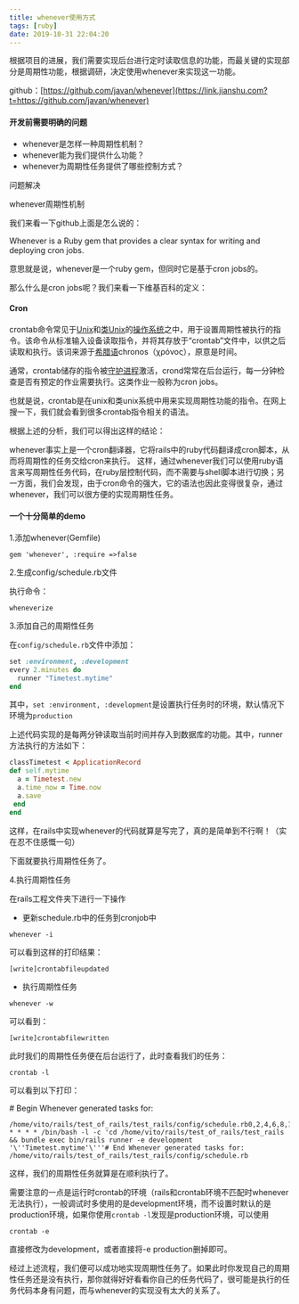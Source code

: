 ```yaml
---
title: whenever使用方式
tags: [ruby]
date: 2019-10-31 22:04:20
---
```


根据项目的进展，我们需要实现后台进行定时读取信息的功能，而最关键的实现部分是周期性功能，根据调研，决定使用whenever来实现这一功能。

github：[https://github.com/javan/whenever](https://link.jianshu.com?t=https://github.com/javan/whenever)

#### 开发前需要明确的问题

- whenever是怎样一种周期性机制？
- whenever能为我们提供什么功能？
- whenever为周期性任务提供了哪些控制方式？

问题解决

whenever周期性机制

<!--more-->
我们来看一下github上面是怎么说的：

Whenever is a Ruby gem that provides a clear syntax for writing and deploying cron jobs.

意思就是说，whenever是一个ruby gem，但同时它是基于cron jobs的。

那么什么是cron jobs呢？我们来看一下维基百科的定义：

#### Cron

crontab命令常见于[Unix](https://link.jianshu.com?t=https://wikipedia.kfd.me/wiki/Unix)和[类Unix](https://link.jianshu.com?t=https://wikipedia.kfd.me/wiki/%E7%B1%BBUnix)的[操作系统](https://link.jianshu.com?t=https://wikipedia.kfd.me/wiki/%E6%93%8D%E4%BD%9C%E7%B3%BB%E7%BB%9F)之中，用于设置周期性被执行的指令。该命令从标准输入设备读取指令，并将其存放于“crontab”文件中，以供之后读取和执行。该词来源于[希腊语](https://link.jianshu.com?t=https://wikipedia.kfd.me/wiki/%E5%B8%8C%E8%85%8A%E8%AF%AD)chronos（χρόνος），原意是时间。

通常，crontab储存的指令被[守护进程](https://link.jianshu.com?t=https://wikipedia.kfd.me/wiki/%E5%AE%88%E6%8A%A4%E8%BF%9B%E7%A8%8B)激活，crond常常在后台运行，每一分钟检查是否有预定的作业需要执行。这类作业一般称为cron jobs。

也就是说，crontab是在unix和类unix系统中用来实现周期性功能的指令。在网上搜一下，我们就会看到很多crontab指令相关的语法。

根据上述的分析，我们可以得出这样的结论：

whenever事实上是一个cron翻译器，它将rails中的ruby代码翻译成cron脚本，从而将周期性的任务交给cron来执行。 这样，通过whenever我们可以使用ruby语言来写周期性任务代码，在ruby层控制代码，而不需要与shell脚本进行切换；另一方面，我们会发现，由于cron命令的强大，它的语法也因此变得很复杂，通过whenever，我们可以很方便的实现周期性任务。

#### 一个十分简单的demo

1.添加whenever(Gemfile)

`gem 'whenever', :require =>false`

2.生成config/schedule.rb文件

执行命令：

`wheneverize`

3.添加自己的周期性任务

在`config/schedule.rb`文件中添加：

```ruby
set :environment, :development
every 2.minutes do  
  runner "Timetest.mytime"
end
```

其中，`set :environment, :development`是设置执行任务时的环境，默认情况下环境为`production`

上述代码实现的是每两分钟读取当前时间并存入到数据库的功能。其中，runner方法执行的方法如下：

```ruby
classTimetest < ApplicationRecord
def self.mytime
  a = Timetest.new
  a.time_now = Time.now
  a.save
 end
end
```

这样，在rails中实现whenever的代码就算是写完了，真的是简单到不行啊！（实在忍不住感慨一句）

下面就要执行周期性任务了。

4.执行周期性任务

在rails工程文件夹下进行一下操作

- 更新schedule.rb中的任务到cronjob中

`whenever -i`

可以看到这样的打印结果：

`[write]crontabfileupdated`

- 执行周期性任务

`whenever -w`

可以看到：

`[write]crontabfilewritten`

此时我们的周期性任务便在后台运行了，此时查看我们的任务：

`crontab -l`

可以看到以下打印：

\# Begin Whenever generated tasks for: 

```shell
/home/vito/rails/test_of_rails/test_rails/config/schedule.rb0,2,4,6,8,10,12,14,16,18,20,22,24,26,28,30,32,34,36,38,40,42,44,46,48,50,52,54,56,58 * * * * /bin/bash -l -c 'cd /home/vito/rails/test_of_rails/test_rails && bundle exec bin/rails runner -e development '\''Timetest.mytime'\'''# End Whenever generated tasks for: /home/vito/rails/test_of_rails/test_rails/config/schedule.rb
```

这样，我们的周期性任务就算是在顺利执行了。

需要注意的一点是运行时crontab的环境（rails和crontab环境不匹配时whenever无法执行），一般调试时多使用的是development环境，而不设置时默认的是production环境，如果你使用`crontab -l`发现是production环境，可以使用

`crontab -e`

直接修改为development，或者直接将-e production删掉即可。

经过上述流程，我们便可以成功地实现周期性任务了。如果此时你发现自己的周期性任务还是没有执行，那你就得好好看看你自己的任务代码了，很可能是执行的任务代码本身有问题，而与whenever的实现没有太大的关系了。
